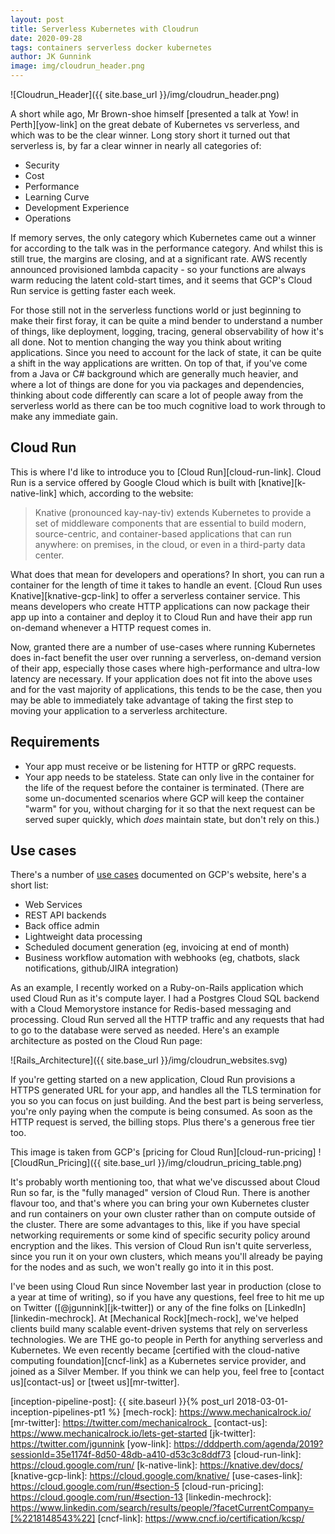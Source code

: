 ```yaml
---
layout: post
title: Serverless Kubernetes with Cloudrun
date: 2020-09-28
tags: containers serverless docker kubernetes
author: JK Gunnink
image: img/cloudrun_header.png
---
```


![Cloudrun_Header]({{ site.base_url }}/img/cloudrun_header.png)

A short while ago, Mr Brown-shoe himself [presented a talk at Yow! in Perth][yow-link] on the great debate of Kubernetes
vs serverless, and which was to be the clear winner. Long story short it turned out that serverless is, by far a clear
winner in nearly all categories of:

- Security
- Cost
- Performance
- Learning Curve
- Development Experience
- Operations

If memory serves, the only category which Kubernetes came out a winner for according to the talk was in the performance
category. And whilst this is still true, the margins are closing, and at a significant rate. AWS recently announced
provisioned lambda capacity - so your functions are always warm reducing the latent cold-start times, and it seems that
GCP's Cloud Run service is getting faster each week.

For those still not in the serverless functions world or just beginning to make their first foray, it can be quite a
mind bender to understand a number of things, like deployment, logging, tracing, general observability of how it's all
done. Not to mention changing the way you think about writing applications. Since you need to account for the lack of
state, it can be quite a shift in the way applications are written. On top of that, if you've come from a Java or C#
background which are generally much heavier, and where a lot of things are done for you via packages and dependencies,
thinking about code differently can scare a lot of people away from the serverless world as there can be too much
cognitive load to work through to make any immediate gain.

## Cloud Run

This is where I'd like to introduce you to [Cloud Run][cloud-run-link]. Cloud Run is a service offered by Google Cloud
which is built with [knative][k-native-link] which, according to the website:

> Knative (pronounced kay-nay-tiv) extends Kubernetes to provide a set of middleware components that are essential to
> build modern, source-centric, and container-based applications that can run anywhere: on premises, in the cloud, or
> even in a third-party data center.

What does that mean for developers and operations? In short, you can run a container for the length of time it takes to
handle an event. [Cloud Run uses Knative][knative-gcp-link] to offer a serverless container service. This means
developers who create HTTP applications can now package their app up into a container and deploy it to Cloud Run and
have their app run on-demand whenever a HTTP request comes in.

Now, granted there are a number of use-cases where running Kubernetes does in-fact benefit the user over running a
serverless, on-demand version of their app, especially those cases where high-performance and ultra-low latency are
necessary. If your application does not fit into the above uses and for the vast majority of applications, this tends to
be the case, then you may be able to immediately take advantage of taking the first step to moving your application to a
serverless architecture.

## Requirements

- Your app must receive or be listening for HTTP or gRPC requests.
- Your app needs to be stateless. State can only live in the container for the life of the request before the container
  is terminated. (There are some un-documented scenarios where GCP will keep the container "warm" for you, without
  charging for it so that the next request can be served super quickly, which _does_ maintain state, but don't rely on
  this.)

## Use cases

There's a number of [use cases](use-cases-link) documented on GCP's website, here's a short list:

- Web Services
- REST API backends
- Back office admin
- Lightweight data processing
- Scheduled document generation (eg, invoicing at end of month)
- Business workflow automation with webhooks (eg, chatbots, slack notifications, github/JIRA integration)

As an example, I recently worked on a Ruby-on-Rails application which used Cloud Run as it's compute layer. I had a
Postgres Cloud SQL backend with a Cloud Memorystore instance for Redis-based messaging and processing. Cloud Run served
all the HTTP traffic and any requests that had to go to the database were served as needed. Here's an example
architecture as posted on the Cloud Run page:

![Rails_Architecture]({{ site.base_url }}/img/cloudrun_websites.svg)

If you're getting started on a new application, Cloud Run provisions a HTTPS generated URL for your app, and handles all
the TLS termination for you so you can focus on just building. And the best part is being serverless, you're only paying
when the compute is being consumed. As soon as the HTTP request is served, the billing stops. Plus there's a generous
free tier too.

This image is taken from GCP's [pricing for Cloud Run][cloud-run-pricing]
![CloudRun_Pricing]({{ site.base_url }}/img/cloudrun_pricing_table.png)

It's probably worth mentioning too, that what we've discussed about Cloud Run so far, is the "fully managed" version of
Cloud Run. There is another flavour too, and that's where you can bring your own Kubernetes cluster and run containers
on your own cluster rather than on compute outside of the cluster. There are some advantages to this, like if you have
special networking requirements or some kind of specific security policy around encryption and the likes. This version
of Cloud Run isn't quite serverless, since you run it on your own clusters, which means you'll already be paying for the
nodes and as such, we won't really go into it in this post.

I've been using Cloud Run since November last year in production (close to a year at time of writing), so if you have
any questions, feel free to hit me up on Twitter ([@jgunnink][jk-twitter]) or any of the fine folks on
[LinkedIn][linkedin-mechrock]. At [Mechanical Rock][mech-rock], we've helped clients build many scalable event-driven
systems that rely on serverless technologies. We are THE go-to people in Perth for anything serverless and Kubernetes.
We even recently became [certified with the cloud-native computing foundation][cncf-link] as a Kubernetes service
provider, and joined as a Silver Member. If you think we can help you, feel free to [contact us][contact-us] or
[tweet us][mr-twitter].

[inception-pipeline-post]: {{ site.baseurl }}{% post_url 2018-03-01-inception-pipelines-pt1 %}
[mech-rock]: https://www.mechanicalrock.io/
[mr-twitter]: https://twitter.com/mechanicalrock_
[contact-us]: https://www.mechanicalrock.io/lets-get-started
[jk-twitter]: https://twitter.com/jgunnink
[yow-link]: https://dddperth.com/agenda/2019?sessionId=35e1174f-8d50-48db-a410-d53c3c8ddf73
[cloud-run-link]: https://cloud.google.com/run/
[k-native-link]: https://knative.dev/docs/
[knative-gcp-link]: https://cloud.google.com/knative/
[use-cases-link]: https://cloud.google.com/run/#section-5
[cloud-run-pricing]: https://cloud.google.com/run/#section-13
[linkedin-mechrock]: https://www.linkedin.com/search/results/people/?facetCurrentCompany=[%2218148543%22]
[cncf-link]: https://www.cncf.io/certification/kcsp/

